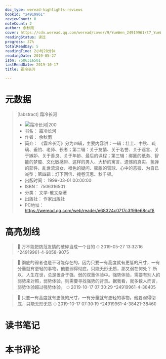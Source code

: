 ```yaml
---
doc_type: weread-highlights-reviews
bookId: "24919961"
reviewCount: 0
noteCount: 2
author: 余秋雨
cover: https://cdn.weread.qq.com/weread/cover/9/YueWen_24919961/t7_YueWen_24919961.jpg
readingStatus: 读过
progress: 37%
totalReadDay: 5
readingTime: 2小时28分钟
readingDate: 2019-05-27
isbn: 7506316501
lastReadDate: 2019-10-17
title: 霜冷长河

---
```

# 元数据
> [!abstract] 霜冷长河
> - ![ 霜冷长河|200](https://cdn.weread.qq.com/weread/cover/9/YueWen_24919961/t7_YueWen_24919961.jpg)
> - 书名： 霜冷长河
> - 作者： 余秋雨
> - 简介： 《霜冷长河》分为四辑，主要内容讲：一辑：壮士、中秋、琉璃、垂钓、老师、长者；第二辑：关于友情、关于名誉、关于谣言、关于嫉妒、关于善良、关于年龄、最后的课程；第三辑：绑匪的纸务、智能的梦魇、文化敏感带、这样的男人、大桥的寓言、遗憾的真实、氢弹的部件、乱世流浪女、裉色的疑问、膨胀的雪球、心中的恶狼、为自已减型；第四辑：灯下回信、掩卷沉思、秋千架。
> - 出版时间： 1999-03-01 00:00:00
> - ISBN： 7506316501
> - 分类： 文学-散文杂著
> - 出版社： 作家出版社
> - PC地址：https://weread.qq.com/web/reader/e68324c0717c3f99e68ccf8

# 高亮划线



> 📌 万不能把防范友情的破碎当成一个目的 
> ⏱ 2019-05-27 13:32:16 ^24919961-4-9058-9075

> 📌 彻底的弱者也是不可能存在的，因为只要一有高度就有更低的尺寸，一有分量就有更轻的事物，他要弱得彻底，只能无形无质，那又弱在何处？ 
   所以，人生在世，总是置身于强、弱的双重体验中。强势体验，需要有别人的弱势来对照，弱势体验，则需要寻找强势的背景。据我看，就多数人而言，弱势体验超过强势体验。 
> ⏱ 2019-10-17 07:30:29 ^24919961-4-38405

> 📌 只要一有高度就有更低的尺寸，一有分量就有更轻的事物，他要弱得彻底，只能无形无质 
> ⏱ 2019-10-17 07:30:19 ^24919961-4-38421-38460

# 读书笔记

# 本书评论

